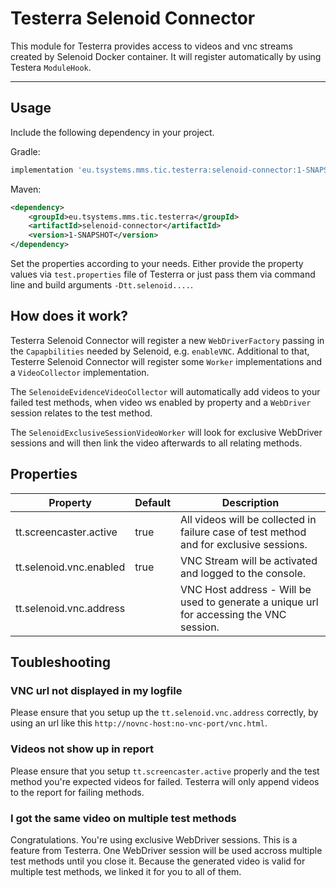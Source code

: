 # Testerra Selenoid Connector

This module for Testerra provides access to videos and vnc streams created by Selenoid Docker container.
It will register automatically by using Testera `ModuleHook`.

---- 

## Usage

Include the following dependency in your project.

Gradle:
````groovy
implementation 'eu.tsystems.mms.tic.testerra:selenoid-connector:1-SNAPSHOT'
````

Maven:
````xml
<dependency>
    <groupId>eu.tsystems.mms.tic.testerra</groupId>
    <artifactId>selenoid-connector</artifactId>
    <version>1-SNAPSHOT</version>
</dependency>
````

Set the properties according to your needs. Either provide the property values via `test.properties` file of Testerra or just pass them via command line and build arguments `-Dtt.selenoid....`.

## How does it work?

Testerra Selenoid Connector will register a new `WebDriverFactory` passing in the `Capapbilities` needed by Selenoid, e.g. `enableVNC`. 
Additional to that, Testerre Selenoid Connector will register some `Worker` implementations and a `VideoCollector` implementation.

The `SelenoideEvidenceVideoCollector` will automatically add videos to your failed test methods, when video ws enabled by property and a `WebDriver` session relates to the test method.  

The `SelenoidExclusiveSessionVideoWorker` will look for exclusive WebDriver sessions and will then link the video afterwards to all relating methods.  

 
## Properties
|Property|Default|Description|
|---|---|---|
|tt.screencaster.active|true|All videos will be collected in failure case of test method and for exclusive sessions.|
|tt.selenoid.vnc.enabled|true|VNC Stream will be activated and logged to the console.|
|tt.selenoid.vnc.address|<none>|VNC Host address - Will be used to generate a unique url for accessing the VNC session.|

## Toubleshooting

### VNC url not displayed in my logfile
Please ensure that you setup up the `tt.selenoid.vnc.address` correctly, by using an url like this `http://novnc-host:no-vnc-port/vnc.html`.

### Videos not show up in report
Please ensure that you setup `tt.screencaster.active` properly and the test method you're expected videos for failed.
Testerra will only append videos to the report for failing methods.

### I got the same video on multiple test methods
Congratulations. You're using exclusive WebDriver sessions. This is a feature from Testerra. One WebDriver session will be used accross multiple test methods until you close it.
Because the generated video is valid for multiple test methods, we linked it for you to all of them. 